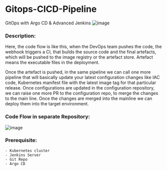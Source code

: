 # Gitops-CICD-Pipeline
GitOps with Argo CD &amp; Advanced Jenkins 
![image](https://github.com/rajeebswain/Gitops-CICD-Pipeline/assets/105234711/5cd141f2-264d-4b52-8ef7-51e4f7de925a)

### Description:
Here, the code flow is like this, when the DevOps team pushes the code, the webhook triggers a CI, that builds the source code and the final artefacts, which will be pushed to the image registry or the artefact store. Artefact means the executable files in the deployment.

Once the artefact is pushed, in the same pipeline we can call one more pipeline that will basically update your latest configuration changes like IAC code, Kubernetes manifest file with the latest image tag for that particular release.
Once configurations are updated in the configuration repository, we can raise one more PR to the configuration repo, to merge the changes to the main line. Once the changes are merged into the mainline we can deploy them into the target environment. 

### Code Flow in separate Repository:
![image](https://github.com/rajeebswain/Gitops-CICD-Pipeline/assets/105234711/84d79af1-2737-4c60-923e-e179ac918720)


### Prerequisite:
    - Kubernetes cluster
    - Jenkins Server
    - Git Repo
    - Argo CD



